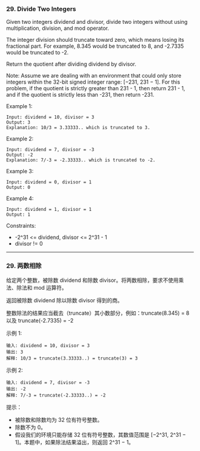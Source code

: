### 29. Divide Two Integers
Given two integers dividend and divisor, divide two integers without using multiplication, division, and mod operator.

The integer division should truncate toward zero, which means losing its fractional part. For example, 8.345 would be truncated to 8, and -2.7335 would be truncated to -2.

Return the quotient after dividing dividend by divisor.

Note: Assume we are dealing with an environment that could only store integers within the 32-bit signed integer range: [−231, 231 − 1]. For this problem, if the quotient is strictly greater than 231 - 1, then return 231 - 1, and if the quotient is strictly less than -231, then return -231.



Example 1:

	Input: dividend = 10, divisor = 3
	Output: 3
	Explanation: 10/3 = 3.33333.. which is truncated to 3.

Example 2:

	Input: dividend = 7, divisor = -3
	Output: -2
	Explanation: 7/-3 = -2.33333.. which is truncated to -2.

Example 3:

	Input: dividend = 0, divisor = 1
	Output: 0

Example 4:

	Input: dividend = 1, divisor = 1
	Output: 1



Constraints:

* -2^31 <= dividend, divisor <= 2^31 - 1
* divisor != 0

----

### 29. 两数相除
给定两个整数，被除数 dividend 和除数 divisor。将两数相除，要求不使用乘法、除法和 mod 运算符。

返回被除数 dividend 除以除数 divisor 得到的商。

整数除法的结果应当截去（truncate）其小数部分，例如：truncate(8.345) = 8 以及 truncate(-2.7335) = -2



示例 1:

	输入: dividend = 10, divisor = 3
	输出: 3
	解释: 10/3 = truncate(3.33333..) = truncate(3) = 3

示例 2:

	输入: dividend = 7, divisor = -3
	输出: -2
	解释: 7/-3 = truncate(-2.33333..) = -2



提示：

* 被除数和除数均为 32 位有符号整数。
* 除数不为 0。
* 假设我们的环境只能存储 32 位有符号整数，其数值范围是 [−2^31,  2^31 − 1]。本题中，如果除法结果溢出，则返回 2^31 − 1。

